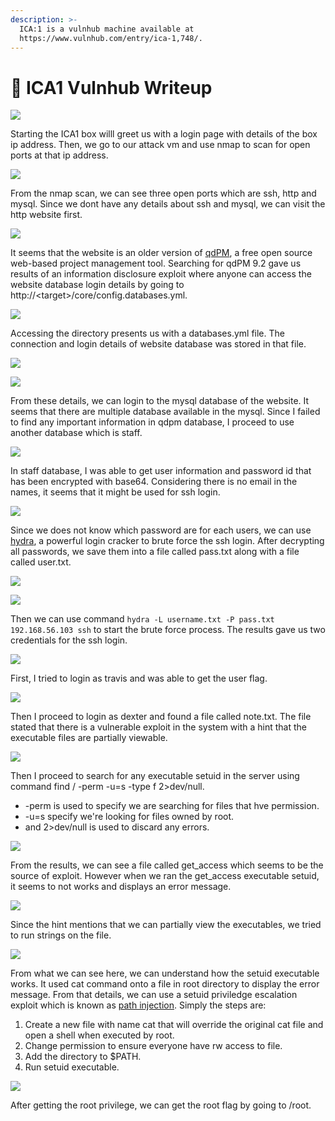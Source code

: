 ```yaml
---
description: >-
  ICA:1 is a vulnhub machine available at
  https://www.vulnhub.com/entry/ica-1,748/.
---
```


# 🦨 ICA1 Vulnhub Writeup

![](<.gitbook/assets/image (169).png>)

Starting the ICA1 box willl greet us with a login page with details of the box ip address. Then, we go to our attack vm and use nmap to scan for open ports at that ip address.&#x20;

![](<.gitbook/assets/image (165).png>)

From the nmap scan, we can see three open ports which are ssh, http and mysql. Since we dont have any details about ssh and mysql, we can visit the http website first.

![](<.gitbook/assets/image (54).png>)

It seems that the website is an older version of [qdPM](https://qdpm.net/), a free open source web-based project management tool. Searching for qdPM 9.2 gave us results of an information disclosure exploit where anyone can access the website database login details by going to http://\<target>/core/config.databases.yml.

![](<.gitbook/assets/image (152).png>)

Accessing the directory presents us with a databases.yml file. The connection and login details of website database was stored in that file.

![](<.gitbook/assets/image (142).png>)

![](<.gitbook/assets/image (91).png>)

From these details, we can login to the mysql database of the website. It seems that there are multiple database available in the mysql. Since I failed to find any important information in qdpm database, I proceed to use another database which is staff.



![](<.gitbook/assets/image (219).png>)

In staff database, I was able to get user information and password id that has been encrypted with base64. Considering there is no email in the names, it seems that it might be used for ssh login.&#x20;

![](<.gitbook/assets/image (284).png>)

Since we does not know which password are for each users, we can use [hydra](https://www.kali.org/tools/hydra/), a powerful login cracker to brute force the ssh login. After decrypting all passwords, we save them into a file called pass.txt along with a file called user.txt.

![](<.gitbook/assets/image (239).png>)

![](<.gitbook/assets/image (162).png>)

Then we can use command `hydra -L username.txt -P pass.txt 192.168.56.103 ssh` to start the brute force process. The results gave us two credentials for the ssh login.

![](<.gitbook/assets/image (25).png>)

First, I tried to login as travis and was able to get the user flag.

![](<.gitbook/assets/image (274).png>)

Then I proceed to login as dexter and found a file called note.txt. The file stated that there is a vulnerable exploit in the system with a hint that the executable files are partially viewable.&#x20;

![](<.gitbook/assets/image (84).png>)

Then I proceed to search for any executable setuid in the server using command  find / -perm -u=s -type f 2>dev/null.&#x20;

* \-perm is used to specify we are searching for files that hve permission.
* \-u=s specify we're looking for files owned by root.
* and 2>dev/null is used to discard any errors.

![](<.gitbook/assets/image (135).png>)

From the results, we can see a file called get\_access which seems to be the source of exploit. However when we ran the get\_access executable setuid, it seems to not works and displays an error message.

![](<.gitbook/assets/image (223).png>)

Since the hint mentions that we can partially view the executables, we tried to run strings on the file.

![](<.gitbook/assets/image (277).png>)

From what we can see here, we can understand how the setuid executable works. It used cat command onto a file in root directory to display the error message. From that details, we can use a setuid priviledge escalation exploit which is known as [path injection](https://blog.creekorful.org/2020/09/setuid-privilege-escalation/). Simply the steps are:

1. &#x20;Create a new file with name cat that will override the original cat file and open a shell when executed by root.
2. Change permission to ensure everyone have rw access to file.
3. Add the directory to $PATH.
4. Run setuid executable.

![](<.gitbook/assets/image (208).png>)

After getting the root privilege, we can get the root flag by going to /root.

